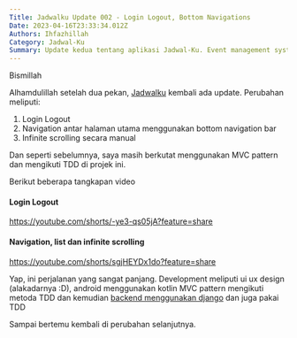 ```yaml
---
Title: Jadwalku Update 002 - Login Logout, Bottom Navigations
Date: 2023-04-16T23:33:34.012Z
Authors: Ihfazhillah
Category: Jadwal-Ku
Summary: Update kedua tentang aplikasi Jadwal-Ku. Event management system berbasis kotlin untuk android. Saya mengikuti MVC pattern dan dipandu menggunakan metoda TDD.
---
```


Bismillah

Alhamdulillah setelah dua pekan, [Jadwalku](https://github.com/ihfazhillah/Jadwal-Ku) kembali ada update. Perubahan meliputi:

1. Login Logout
2. Navigation antar halaman utama menggunakan bottom navigation bar
3. Infinite scrolling secara manual

Dan seperti sebelumnya, saya masih berkutat menggunakan MVC pattern dan mengikuti TDD di projek ini. 

Berikut beberapa tangkapan video

#### Login Logout

https://youtube.com/shorts/-ye3-qs05jA?feature=share


#### Navigation, list dan infinite scrolling

https://youtube.com/shorts/sgjHEYDx1do?feature=share


Yap, ini perjalanan yang sangat panjang. Development meliputi ui ux design (alakadarnya :D), android menggunakan kotlin MVC pattern
mengikuti metoda TDD dan kemudian [backend menggunakan django](https://github.com/ihfazhillah/ksatriamuslim_backend) dan juga pakai TDD

Sampai bertemu kembali di perubahan selanjutnya.
